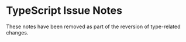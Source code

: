 # TypeScript Issue Notes

These notes have been removed as part of the reversion of type-related changes.
